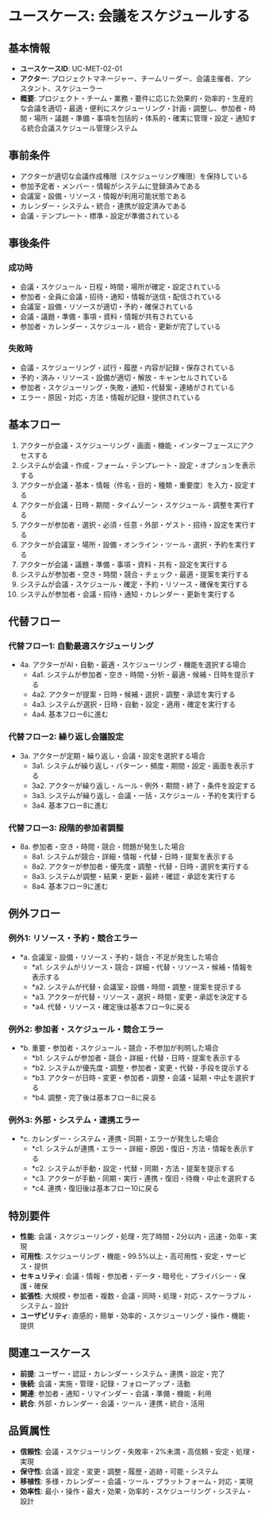 # ユースケース: 会議をスケジュールする

## 基本情報
- **ユースケースID**: UC-MET-02-01
- **アクター**: プロジェクトマネージャー、チームリーダー、会議主催者、アシスタント、スケジューラー
- **概要**: プロジェクト・チーム・業務・要件に応じた効果的・効率的・生産的な会議を適切・最適・便利にスケジューリング・計画・調整し、参加者・時間・場所・議題・準備・事項を包括的・体系的・確実に管理・設定・通知する統合会議スケジュール管理システム

## 事前条件
- アクターが適切な会議作成権限（スケジューリング権限）を保持している
- 参加予定者・メンバー・情報がシステムに登録済みである
- 会議室・設備・リソース・情報が利用可能状態である
- カレンダー・システム・統合・連携が設定済みである
- 会議・テンプレート・標準・設定が準備されている

## 事後条件
### 成功時
- 会議・スケジュール・日程・時間・場所が確定・設定されている
- 参加者・全員に会議・招待・通知・情報が送信・配信されている
- 会議室・設備・リソースが適切・予約・確保されている
- 会議・議題・準備・事項・資料・情報が共有されている
- 参加者・カレンダー・スケジュール・統合・更新が完了している

### 失敗時
- 会議・スケジューリング・試行・履歴・内容が記録・保存されている
- 予約・済み・リソース・設備が適切・解放・キャンセルされている
- 参加者・スケジューリング・失敗・通知・代替案・連絡がされている
- エラー・原因・対応・方法・情報が記録・提供されている

## 基本フロー
1. アクターが会議・スケジューリング・画面・機能・インターフェースにアクセスする
2. システムが会議・作成・フォーム・テンプレート・設定・オプションを表示する
3. アクターが会議・基本・情報（件名・目的・種類・重要度）を入力・設定する
4. アクターが会議・日時・期間・タイムゾーン・スケジュール・調整を実行する
5. アクターが参加者・選択・必須・任意・外部・ゲスト・招待・設定を実行する
6. アクターが会議室・場所・設備・オンライン・ツール・選択・予約を実行する
7. アクターが会議・議題・準備・事項・資料・共有・設定を実行する
8. システムが参加者・空き・時間・競合・チェック・最適・提案を実行する
9. システムが会議・スケジュール・確定・予約・リソース・確保を実行する
10. システムが参加者・会議・招待・通知・カレンダー・更新を実行する

## 代替フロー
### 代替フロー1: 自動最適スケジューリング
- 4a. アクターがAI・自動・最適・スケジューリング・機能を選択する場合
  - 4a1. システムが参加者・空き・時間・分析・最適・候補・日時を提示する
  - 4a2. アクターが提案・日時・候補・選択・調整・承認を実行する
  - 4a3. システムが選択・日時・自動・設定・適用・確定を実行する
  - 4a4. 基本フロー6に進む

### 代替フロー2: 繰り返し会議設定
- 3a. アクターが定期・繰り返し・会議・設定を選択する場合
  - 3a1. システムが繰り返し・パターン・頻度・期間・設定・画面を表示する
  - 3a2. アクターが繰り返し・ルール・例外・期間・終了・条件を設定する
  - 3a3. システムが繰り返し・会議・一括・スケジュール・予約を実行する
  - 3a4. 基本フロー8に進む

### 代替フロー3: 段階的参加者調整
- 8a. 参加者・空き・時間・競合・問題が発生した場合
  - 8a1. システムが競合・詳細・情報・代替・日時・提案を表示する
  - 8a2. アクターが参加者・優先度・調整・代替・日時・選択を実行する
  - 8a3. システムが調整・結果・更新・最終・確認・承認を実行する
  - 8a4. 基本フロー9に進む

## 例外フロー
### 例外1: リソース・予約・競合エラー
- *a. 会議室・設備・リソース・予約・競合・不足が発生した場合
  - *a1. システムがリソース・競合・詳細・代替・リソース・候補・情報を表示する
  - *a2. システムが代替・会議室・設備・時間・調整・提案を提示する
  - *a3. アクターが代替・リソース・選択・時間・変更・承認を決定する
  - *a4. 代替・リソース・確定後は基本フロー9に戻る

### 例外2: 参加者・スケジュール・競合エラー
- *b. 重要・参加者・スケジュール・競合・不参加が判明した場合
  - *b1. システムが参加者・競合・詳細・代替・日時・提案を表示する
  - *b2. システムが優先度・調整・参加者・変更・代替・手段を提示する
  - *b3. アクターが日時・変更・参加者・調整・会議・延期・中止を選択する
  - *b4. 調整・完了後は基本フロー8に戻る

### 例外3: 外部・システム・連携エラー
- *c. カレンダー・システム・連携・同期・エラーが発生した場合
  - *c1. システムが連携・エラー・詳細・原因・復旧・方法・情報を表示する
  - *c2. システムが手動・設定・代替・同期・方法・提案を提示する
  - *c3. アクターが手動・同期・実行・連携・復旧・待機・中止を選択する
  - *c4. 連携・復旧後は基本フロー10に戻る

## 特別要件
- **性能**: 会議・スケジューリング・処理・完了時間・2分以内・迅速・効率・実現
- **可用性**: スケジューリング・機能・99.5%以上・高可用性・安定・サービス・提供
- **セキュリティ**: 会議・情報・参加者・データ・暗号化・プライバシー・保護・確保
- **拡張性**: 大規模・参加者・複数・会議・同時・処理・対応・スケーラブル・システム・設計
- **ユーザビリティ**: 直感的・簡単・効率的・スケジューリング・操作・機能・提供

## 関連ユースケース
- **前提**: ユーザー・認証・カレンダー・システム・連携・設定・完了
- **後続**: 会議・実施・管理・記録・フォローアップ・活動
- **関連**: 参加者・通知・リマインダー・会議・準備・機能・利用
- **統合**: 外部・カレンダー・会議・ツール・連携・統合・活用

## 品質属性
- **信頼性**: 会議・スケジューリング・失敗率・2%未満・高信頼・安定・処理・実現
- **保守性**: 会議・設定・変更・調整・履歴・追跡・可能・システム
- **移植性**: 多様・カレンダー・会議・ツール・プラットフォーム・対応・実現
- **効率性**: 最小・操作・最大・効果・効率的・スケジューリング・システム・設計